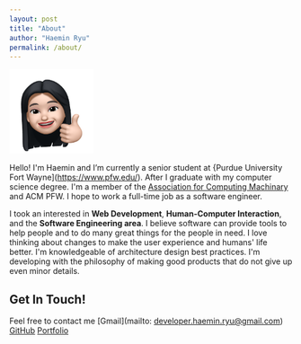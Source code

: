 ```yaml
---
layout: post
title: "About"
author: "Haemin Ryu"
permalink: /about/
---
```


<img src="../assets/Haeminticon.png" alt="poster" style="width:150px;height:150px;">

Hello! I'm Haemin and I’m currently a senior student at {Purdue University Fort Wayne](https://www.pfw.edu/). After I graduate with my computer science degree. I'm a member of the [Association for Computing Machinary](https://www.acm.org/) and ACM PFW. I hope to work a full-time job as a software engineer. 

I took an interested in **Web Development**, **Human-Computer Interaction**, and the **Software Engineering area**. I believe software can provide tools to help people and to do many great things for the people in need. I love thinking about changes to make the user experience and humans' life better. I'm knowledgeable of architecture design best practices. I'm developing with the philosophy of making good products that do not give up even minor details. 

## Get In Touch!
Feel free to contact me 
[Gmail](mailto: developer.haemin.ryu@gmail.com)
[GitHub](https://github.com/happygoals)
[Portfolio](https://happygoals.github.io/)

